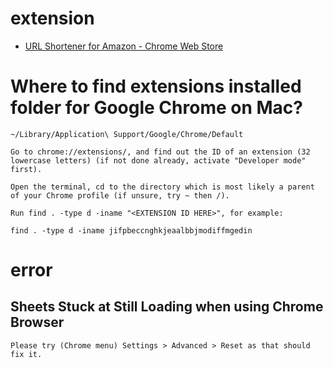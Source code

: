 # extension

- [URL Shortener for Amazon - Chrome Web Store](https://chrome.google.com/webstore/detail/url-shortener-for-amazon/ipafcflbnpkfahilfblbenfabkoaaiid?hl=en)


# Where to find extensions installed folder for Google Chrome on Mac?

```
~/Library/Application\ Support/Google/Chrome/Default

Go to chrome://extensions/, and find out the ID of an extension (32 lowercase letters) (if not done already, activate "Developer mode" first).

Open the terminal, cd to the directory which is most likely a parent of your Chrome profile (if unsure, try ~ then /).

Run find . -type d -iname "<EXTENSION ID HERE>", for example:

find . -type d -iname jifpbeccnghkjeaalbbjmodiffmgedin
```


# error

## Sheets Stuck at Still Loading when using Chrome Browser

```
Please try (Chrome menu) Settings > Advanced > Reset as that should fix it.
```
